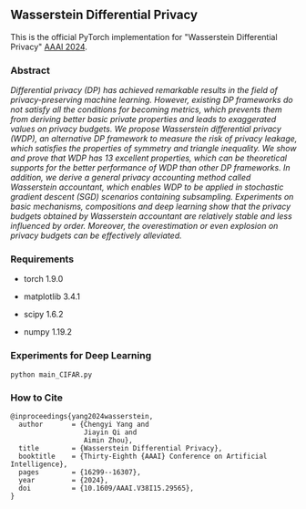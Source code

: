 ## Wasserstein Differential Privacy
This is the official PyTorch implementation for "Wasserstein Differential Privacy" [AAAI 2024](https://arxiv.org/pdf/2401.12436.pdf).

### Abstract
*Differential privacy (DP) has achieved remarkable results in the field of privacy-preserving machine learning. However, existing DP frameworks do not satisfy all the conditions for becoming metrics, which prevents them from deriving better basic private properties and leads to exaggerated values on privacy budgets. We propose Wasserstein differential privacy (WDP), an alternative DP framework to measure the risk of privacy leakage, which satisfies the properties of symmetry and triangle inequality. We show and prove that WDP has 13 excellent properties, which can be theoretical supports for the better performance of WDP than other DP frameworks. 
In addition, we derive a general privacy accounting method called Wasserstein accountant, which enables WDP to be applied in stochastic gradient descent (SGD) scenarios containing subsampling. Experiments on basic mechanisms, compositions and deep learning show that the privacy budgets obtained by Wasserstein accountant are relatively stable and less influenced by order. Moreover, the overestimation or even explosion on privacy budgets can be effectively alleviated.*

### Requirements

- torch 1.9.0

- matplotlib 3.4.1

- scipy 1.6.2

- numpy 1.19.2

### Experiments for Deep Learning

    python main_CIFAR.py

### How to Cite
~~~
@inproceedings{yang2024wasserstein,
  author       = {Chengyi Yang and
                  Jiayin Qi and
                  Aimin Zhou},
  title        = {Wasserstein Differential Privacy},
  booktitle    = {Thirty-Eighth {AAAI} Conference on Artificial Intelligence},
  pages        = {16299--16307},
  year         = {2024},
  doi          = {10.1609/AAAI.V38I15.29565},
}
